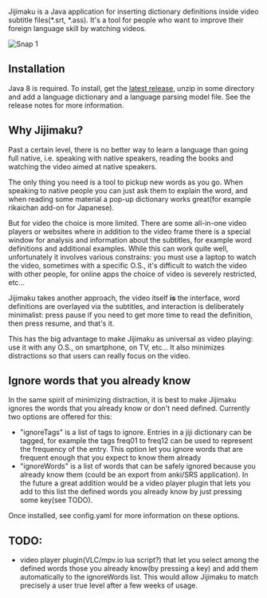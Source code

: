 Jijimaku is a Java application for inserting dictionary definitions inside video subtitle files(*.srt, *.ass). It's a tool for people who want to improve their foreign language skill by watching videos.

![Snap 1](https://juliango202.github.io/img/jijimaku/snap1.jpg)

## Installation
Java 8 is required. To install, get the [latest release](https://github.com/juliango202/jijimaku/releases), unzip in some directory and add a language dictionary and a language parsing model file. See the release notes for more information.

## Why Jijimaku?
Past a certain level, there is no better way to learn a language than going full native, i.e. speaking with native speakers,
reading the books and watching the video aimed at native speakers.

The only thing you need is a tool to pickup new words as you go. When speaking to native people you can just ask them to explain the word,
and when reading some material a pop-up dictionary works great(for example rikaichan add-on for Japanese).

But for video the choice is more limited.
There are some all-in-one video players or websites where in addition to the video frame there is
a special window for analysis and information about the subtitles, for example word definitions and additional examples.
While this can work quite well, unfortunately it involves various constrains: you must use a laptop to watch the video,
sometimes with a specific O.S., it's difficult to watch the video with other people, for online apps the choice of video is severely restricted, etc...

Jijimaku takes another approach, the video itself **is** the interface, word definitions are overlayed via the subtitles, and interaction is deliberately minimalist: press pause if you need to get more time to read the definition, then press resume, and that's it.

This has the big advantage to make Jijimaku as universal as video playing: use it with any O.S., on smartphone, on TV, etc... It also minimizes distractions so that users can really focus on the video.

## Ignore words that you already know
In the same spirit of minimizing distraction, it is best to make Jijimaku ignores the words that you already know or don't need defined.
Currently two options are offered for this:
- "ignoreTags" is a list of tags to ignore. Entries in a jiji dictionary can be tagged, for example the tags freq01 to freq12 can be used to represent the frequency of the entry. This option let you ignore words that are frequent enough that you expect to know them already
- "ignoreWords" is a list of words that can be safely ignored because you already know them (could be an export from anki/SRS application). In the future a great addition would be a video player plugin that lets you add to this list the defined words you already know by just pressing some key(see TODO).

Once installed, see config.yaml for more information on these options.

## TODO:
- video player plugin(VLC/mpv.io lua script?) that let you select among the defined words those you already know(by pressing a key) and add them automatically to the ignoreWords list. This would allow Jijimaku to match precisely a user true level after a few weeks of usage.
